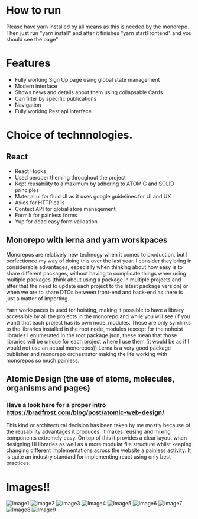 
# How to run
  Please have yarn installed by all means as this is needed by the monorepo. Then just run "yarn install" and after it finishes "yarn startFrontend" and you should see the page" 
# Features
 - Fully working Sign Up page using global state management
 - Modern interface
 - Shows news and details about them using collapsable Cards
 - Can filter by specific publications
 - Navigation
 - Fully working Rest api interface.
 

# Choice of technnologies.
 
## React
- React Hooks
- Used peroper theming throughout the project
- Kept reusability to a maximum by adhering to ATOMIC and SOLID principles
- Material ui for fluid UI as it uses google guidelines for UI and UX
- Axios for HTTP calls
- Context API for global store management
- Formik for painless forms
- Yup for dead easy form validation


## Monorepo with lerna and yarn worskpaces
  Monorepos are relatively new technogy when it comes to production, but I perfectioned my way of doing this over the last year. I consider they bring in considerable advantages, especially when thinking about how easy is to share different packages, without having to complicate things when using multiple packages (think about using a package in multiple projects and after that the need to update each project to the latest package version) or when we are to share DTOs between front-end and back-end as there is just a matter of importing.
  
  Yarn workspaces is used for hoisting, making it possible to have a library accessible by all the projects in the monorepo and while you will see (if you want) that each project has its own node_modules. These are only symlinks to the libraries installed in the root node_modules (except for the nohoist libraries I enumerated in the root package.json, these mean that those libraries will be unique for each project where I use them (it would be as if I would not use an actual monorepos))
  Lerna is a very good package publisher and monorepo orchestrator making the life working with monorepos so much painless.
  
## Atomic Design (the use of atoms, molecules, organisms and pages)
  ### Have a look here for a proper intro https://bradfrost.com/blog/post/atomic-web-design/
  This kind or architectural decision has been taken by me mostly because of the reusability advantages it produces. It makes reusing and mixing components extremely easy. On top of this it provides a clear layout when designing UI libraries as well as a more modular file structure whilst keeping changing different implementations across the website a painless activity. It is quite an industry standard for implementing react using only best practices.

# Images!!

  ![Image1](https://github.com/raizen4/TouchSystemSubmission/blob/master/1.PNG)
  ![Image2](https://github.com/raizen4/TouchSystemSubmission/blob/master/2.PNG)
  ![Image3](https://github.com/raizen4/TouchSystemSubmission/blob/master/9.PNG)
  ![Image4](https://github.com/raizen4/TouchSystemSubmission/blob/master/10.PNG)
  ![Image5](https://github.com/raizen4/TouchSystemSubmission/blob/master/11.PNG)
  ![Image6](https://github.com/raizen4/TouchSystemSubmission/blob/master/12.PNG)
  ![Image7](https://github.com/raizen4/TouchSystemSubmission/blob/master/14.PNG)
  ![Image8](https://github.com/raizen4/TouchSystemSubmission/blob/master/15.PNG)
  ![Image9](https://github.com/raizen4/TouchSystemSubmission/blob/master/17.PNG)


